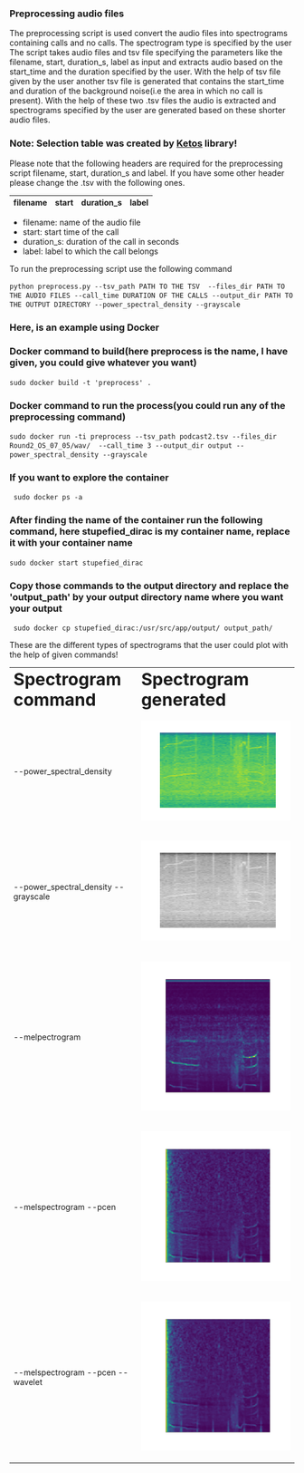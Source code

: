 ### Preprocessing audio files
The preprocessing script is used convert the audio files into spectrograms containing calls and no calls. The spectrogram type is specified by the user
The script takes audio files and tsv file specifying the parameters like the filename, start, duration_s, label as input and extracts audio based on the start_time and the duration specified by the user. With the help of tsv file given by the user another tsv file is generated that contains the start_time and duration of the background noise(i.e the area in which no call is present).
With the help of these two .tsv files the audio is extracted and spectrograms specified by the user are generated based on these shorter audio files.

### Note: Selection table was created by [Ketos](https://docs.meridian.cs.dal.ca/ketos/introduction.html) library!
Please note that the following headers are required for the preprocessing script filename, start, duration_s and label. If you have some other header please change the .tsv with the following ones.

| filename | start	| duration_s |	label |
  | --------------------------- | ---------------- | --------------------- | ------------------------- |

- filename: name of the audio file
- start: start time of the call
- duration_s: duration of the call in seconds
- label: label to which the call belongs

To run the preprocessing script use the following command
```
python preprocess.py --tsv_path PATH TO THE TSV  --files_dir PATH TO THE AUDIO FILES --call_time DURATION OF THE CALLS --output_dir PATH TO THE OUTPUT DIRECTORY --power_spectral_density --grayscale 
```

### Here, is an example using Docker

### Docker command to build(here preprocess is the name, I have given, you could give whatever you want)
```
sudo docker build -t 'preprocess' .
```
### Docker command to run the process(you could run any of the preprocessing command)

```
sudo docker run -ti preprocess --tsv_path podcast2.tsv --files_dir Round2_OS_07_05/wav/  --call_time 3 --output_dir output --power_spectral_density --grayscale
```

### If you want to explore the container

```
 sudo docker ps -a
```

### After finding the name of the container run the following command, here stupefied_dirac is my container name, replace it with your container name

```
sudo docker start stupefied_dirac
```

### Copy those commands to the output directory and replace the 'output_path' by your output directory name where you want your output

```
 sudo docker cp stupefied_dirac:/usr/src/app/output/ output_path/
```


These are the different types of spectrograms that the user could plot with the help of given commands!
<table border="0">
 <tr>
    <td><b style="font-size:30px">Spectrogram command</b></td>
  <td><b style="font-size:30px">Spectrogram generated</b></td>
 </tr>
 
 <tr>
    <td>--power_spectral_density</td>
     <td><p align = "center">
<img src = /assets/psd_color_scipy.png>
</p>
</td>
 </tr>
  <tr>
    <td>--power_spectral_density --grayscale</td>
     <td><p align = "center">
<img src = /assets/grayscale_psd.png>
</p>
</td>
 </tr>
  <tr>
    <td>--melpectrogram</td>
     <td><p align = "right">
<img src = /assets/melscale.png>
</p>
</td>
 </tr>
    
   <tr>
    <td>--melspectrogram --pcen</td>
     <td><p align = "right">
<img src = /assets/pcen_melspectrogram.png>
</p>
</td>
 </tr>
    
   <tr>
    <td>--melspectrogram --pcen --wavelet</td>
     <td><p align = "right">
<img src = /assets/wavelet_denoising_mel.png>
</p>
</td>
 </tr>
 
</table>

